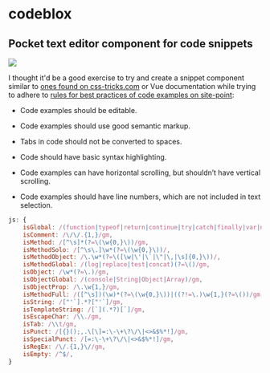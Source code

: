 # codeblox

## Pocket text editor component for code snippets

![](https://thumbs.gfycat.com/EmptyVengefulClumber-size_restricted.gif)

I thought it'd be a good exercise to try and create a snippet component similar to [ones found on css-tricks.com](https://css-tricks.com/custom-scrollbars-in-webkit/) or Vue documentation while trying to adhere to [rules for best practices of code examples on site-point](https://www.sitepoint.com/best-practice-for-code-examples/):

* Code examples should be editable.

* Code examples should use good semantic markup.

* Tabs in code should not be converted to spaces.

* Code should have basic syntax highlighting.

* Code examples can have horizontal scrolling, but shouldn’t have vertical scrolling.

* Code examples should have line numbers, which are not included in text selection.

``` javascript
js: {
    isGlobal: /(function|typeof|return|continue|try|catch|finally|var|new|const|let|or|if|else)(\s)/gm,
    isComment: /\/\/.{1,}/gm,
    isMethod: /[^\s]*(?=\(\w{0,}\))/gm,
    isMethodSolo: /[^\s\.]\w*(?=\(\w{0,}\))/,
    isMethodObject: /\.\w*(?=\([\w|\'|\`|\"|\,|\s]{0,}\))/,
    isMethodGlobal: /(log|replace|test|concat)(?=\()/gm,
    isObject: /\w*(?=\.)/gm,
    isObjectGlobal: /(console|String|Object|Array)/gm,
    isObjectProp: /\.\w{1,}/gm,
    isMethodFull: /([^\s])(\w)*(?=\(\w{0,}\))|((?!=\.)\w{1,}(?=\())/gm,
    isString: /["'`].*?["'`]/gm,
    isTemplateString: /[`](.*?)[`]/gm,
    isEscapeChar: /\\./gm,
    isTab: /\\t/gm,
    isPunct: /[{}();,.\[\]=:\-\+\?\/\|<>&$%*!]/gm,
    isSpecialPunct: /[=:\-\+\?\/\|<>&$%*!]/gm,
    isRegEx: /\/.{1,}\//gm,
    isEmpty: /^$/,
}
```